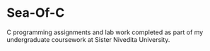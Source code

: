 # Sea-Of-C
C programming assignments and lab work completed as part of my undergraduate coursework at Sister Nivedita University. 
